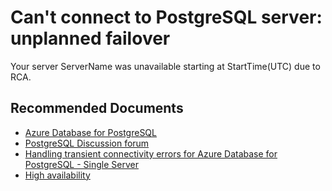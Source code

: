 <properties
	pageTitle="Server unplanned failover"
	description="RCA - Server unplanned failover"
	infoBubbleText="Server unplanned failover detected"
	service="microsoft.dbforpostgresql"
	resource="dbforpostgresql"
	authors="zhlian"
	ms.author="zhlian"
	displayOrder="100"
	articleId="dbforpostgresql-asc-unplanned-failover"
	diagnosticScenario="OrcasPostgresUnplannedFailOver"
	selfHelpType="rca"
	supportTopicIds="32628416"
	resourceTags="windows, linux"
	productPesIds="16222"
	cloudEnvironments="public, blackForest, fairfax, mooncake"
	ownershipId="AzureData_AzureDatabaseforPostgreSQL"
/>
# Can't connect to PostgreSQL server: unplanned failover

<!--issueDescription-->
Your server <!--$ServerName-->ServerName<!--/$ServerName--> was unavailable starting at <!--$StartTime-->StartTime<!--/$StartTime-->(UTC) due to <!--$RCA-->RCA<!--/$RCA-->.
<!--/issueDescription-->

## **Recommended Documents**

* [Azure Database for PostgreSQL](https://azure.microsoft.com/services/postgresql/)
* [PostgreSQL Discussion forum](https://social.msdn.microsoft.com/Forums/en-US/home?forum=AzureDatabaseforPostgreSQL)
* [Handling transient connectivity errors for Azure Database for PostgreSQL - Single Server](https://docs.microsoft.com/azure/postgresql/concepts-connectivity)
* [High availability](ttps://docs.microsoft.com/azure/postgresql/concepts-high-availability)


